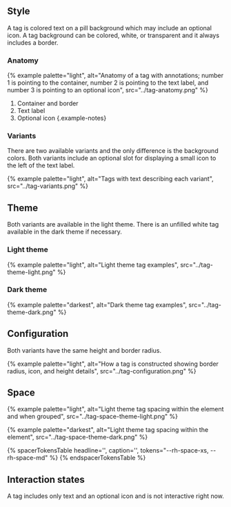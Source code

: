 
## Style

A tag is colored text on a pill background which may include an optional icon. A 
tag background can be colored, white, or transparent and it always includes a 
border.


 

### Anatomy
{% example palette="light",
           alt="Anatomy of a tag with annotations; number 1 is pointing to the container, number 2 is pointing to the text label, and number 3 is pointing to an optional icon",
           src="../tag-anatomy.png" %}
 
1. Container and border
2. Text label
3. Optional icon
{.example-notes}

### Variants

There are two available variants and the only difference is the background 
colors. Both variants include an optional slot for displaying a small icon to 
the left of the text label.

{% example palette="light",
           alt="Tags with text describing each variant",
           src="../tag-variants.png" %}

## Theme

Both variants are available in the light theme. There is an unfilled white tag 
available in the dark theme if necessary.

### Light theme
    
{% example palette="light",
        alt="Light theme tag examples",
        src="../tag-theme-light.png" %}

### Dark theme
{% example palette="darkest",
        alt="Dark theme tag examples",
        src="../tag-theme-dark.png" %}

## Configuration

Both variants have the same height and border radius.

{% example palette="light",
        alt="How a tag is constructed showing border radius, icon, and height details",
        src="../tag-configuration.png" %}

## Space

{% example palette="light",
        alt="Light theme tag spacing within the element and when grouped",
        src="../tag-space-theme-light.png" %}

{% example palette="darkest",
        alt="Light theme tag spacing within the element",
        src="../tag-space-theme-dark.png" %}

{% spacerTokensTable 
    headline='',
    caption='',
    tokens="--rh-space-xs, --rh-space-md" %}
{% endspacerTokensTable %}

## Interaction states

A tag includes only text and an optional icon and is not interactive right now.

